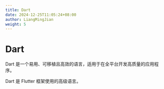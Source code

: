 ```yaml
---
title: Dart
date: 2024-12-25T11:05:24+08:00
author: LiangMingJian
weight: 5
---
```


# Dart

Dart 是一个易用、可移植且高效的语言，适用于在全平台开发高质量的应用程序。

Dart 是 Flutter 框架使用的高级语言。
